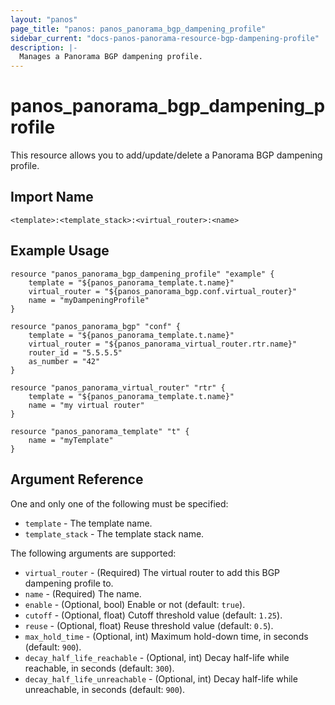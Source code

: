 ```yaml
---
layout: "panos"
page_title: "panos: panos_panorama_bgp_dampening_profile"
sidebar_current: "docs-panos-panorama-resource-bgp-dampening-profile"
description: |-
  Manages a Panorama BGP dampening profile.
---
```


# panos_panorama_bgp_dampening_profile

This resource allows you to add/update/delete a Panorama BGP dampening profile.


## Import Name

```
<template>:<template_stack>:<virtual_router>:<name>
```


## Example Usage

```hcl
resource "panos_panorama_bgp_dampening_profile" "example" {
    template = "${panos_panorama_template.t.name}"
    virtual_router = "${panos_panorama_bgp.conf.virtual_router}"
    name = "myDampeningProfile"
}

resource "panos_panorama_bgp" "conf" {
    template = "${panos_panorama_template.t.name}"
    virtual_router = "${panos_panorama_virtual_router.rtr.name}"
    router_id = "5.5.5.5"
    as_number = "42"
}

resource "panos_panorama_virtual_router" "rtr" {
    template = "${panos_panorama_template.t.name}"
    name = "my virtual router"
}

resource "panos_panorama_template" "t" {
    name = "myTemplate"
}
```

## Argument Reference

One and only one of the following must be specified:

* `template` - The template name.
* `template_stack` - The template stack name.

The following arguments are supported:

* `virtual_router` - (Required) The virtual router to add this BGP
  dampening profile to.
* `name` - (Required) The name.
* `enable` - (Optional, bool) Enable or not (default: `true`).
* `cutoff` - (Optional, float) Cutoff threshold value (default: `1.25`).
* `reuse` - (Optional, float) Reuse threshold value (default: `0.5`).
* `max_hold_time` - (Optional, int) Maximum hold-down time, in
  seconds (default: `900`).
* `decay_half_life_reachable` - (Optional, int) Decay half-life while
  reachable, in seconds (default: `300`).
* `decay_half_life_unreachable` - (Optional, int) Decay half-life while
  unreachable, in seconds (default: `900`).
